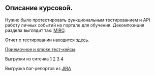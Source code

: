 ## Описание курсовой.

Нужно было протестировать функциональным тестированием и API работу личных событий на портале для обучения.
Декомпозиция раздела выглядит так: [MIRO](https://miro.com/app/board/uXjVMOCjn98=/?share_link_id=256167171281).

Отчет о тестировании находится [здесь](https://github.com/VeronikaKonovalova/VerTesting/blob/main/%D0%9F%D1%80%D0%BE%D0%B5%D0%BA%D1%821/%D0%9A%D1%83%D1%80%D1%81%D0%BE%D0%B2%D0%B0%D1%8F%2C%201%20%D0%B8%202%20%D0%BA%D1%83%D1%80%D1%81.pdf).

[Приемочное и smoke тест-кейсы](https://github.com/VeronikaKonovalova/VerTesting/blob/main/%D0%9F%D1%80%D0%BE%D0%B5%D0%BA%D1%821/%D0%9F%D1%80%D0%B8%D0%B5%D0%BC%D0%BE%D1%87%D0%BD%D0%BE%D0%B5%20%D0%B8%20smoke.pdf).

Выгрузки из ситечка [1](https://github.com/VeronikaKonovalova/VerTesting/blob/main/%D0%9F%D1%80%D0%BE%D0%B5%D0%BA%D1%821/%D0%BA%D1%83%D1%80%D1%81%D0%BE%D0%B2%D0%B0%D1%8F%20%D1%81%D0%B8%D1%82%D0%B5%D1%87%D0%BA%D0%BE1.jpg) [2](https://github.com/VeronikaKonovalova/VerTesting/blob/main/%D0%9F%D1%80%D0%BE%D0%B5%D0%BA%D1%821/%D0%BA%D1%83%D1%80%D1%81%D0%BE%D0%B2%D0%B0%D1%8F%20%D1%81%D0%B8%D1%82%D0%B5%D1%87%D0%BA%D0%BE2.jpg) [3](https://github.com/VeronikaKonovalova/VerTesting/blob/main/%D0%9F%D1%80%D0%BE%D0%B5%D0%BA%D1%821/%D0%BA%D1%83%D1%80%D1%81%D0%BE%D0%B2%D0%B0%D1%8F%D1%81%D0%B8%D1%82%D0%B5%D1%87%D0%BA%D0%BE3.jpg) [4](https://github.com/VeronikaKonovalova/VerTesting/blob/main/%D0%9F%D1%80%D0%BE%D0%B5%D0%BA%D1%821/%D0%BA%D1%83%D1%80%D1%81%D0%BE%D0%B2%D0%B0%D1%8F%D1%81%D0%B8%D1%82%D0%B5%D1%87%D0%BA%D0%BE4.jpg)

Выгрузка баг-репортов из [JIRA](https://github.com/VeronikaKonovalova/VerTesting/upload/main/%D0%9F%D1%80%D0%BE%D0%B5%D0%BA%D1%821)
